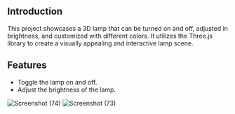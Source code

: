 
## Introduction

This project showcases a 3D lamp that can be turned on and off, adjusted in brightness, and customized with different colors. It utilizes the Three.js library to create a visually appealing and interactive lamp scene.

## Features

- Toggle the lamp on and off.
- Adjust the brightness of the lamp.

![Screenshot (74)](https://github.com/jyotsnakeerti/lamp_threeJS/assets/75198086/89f1624c-e162-440e-b0be-acb038f5b002)
![Screenshot (73)](https://github.com/jyotsnakeerti/lamp_threeJS/assets/75198086/d893714c-1e1e-4540-8e7c-c34044fd4e53)
